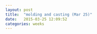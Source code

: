 ```yaml
---
layout: post
title:  "molding and casting (Mar 25)"
date:   2015-03-25 12:09:52
categories: weeks
---
```




 
 



